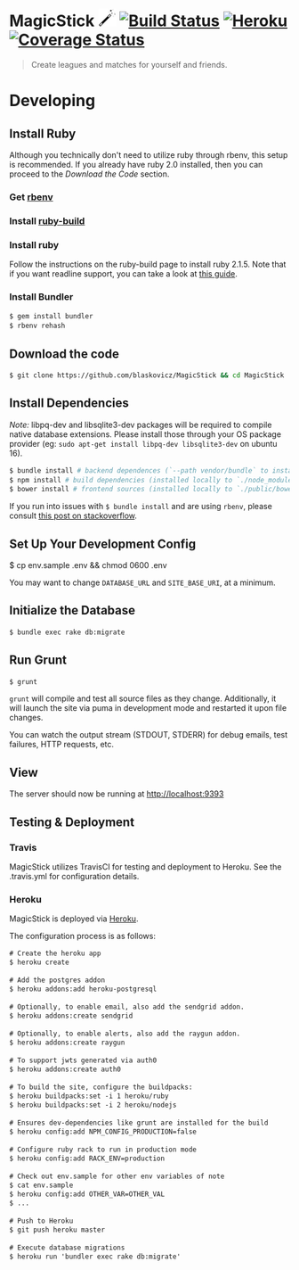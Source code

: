 # MagicStick ![](https://github.com/blaskovicz/MagicStick/raw/master/public/img/magic-wand-32.jpeg)  [![Build Status](https://travis-ci.org/blaskovicz/MagicStick.svg?branch=master)](https://travis-ci.org/blaskovicz/MagicStick) [![Heroku](https://heroku-badge.herokuapp.com/?app=magic-stick)](https://dashboard.heroku.com/apps/magic-stick/activity) [![Coverage Status](https://coveralls.io/repos/github/blaskovicz/MagicStick/badge.svg)](https://coveralls.io/github/blaskovicz/MagicStick)

> Create leagues and matches for yourself and friends.

# Developing

## Install Ruby

Although you technically don't need to utilize ruby through rbenv, this setup is recommended.
If you already have ruby 2.0 installed, then you can proceed to the _Download the Code_ section.

### Get [rbenv](https://github.com/sstephenson/rbenv/blob/master/README.md)

### Install [ruby-build](https://github.com/sstephenson/ruby-build)

### Install ruby

Follow the instructions on the ruby-build page to install ruby 2.1.5.
Note that if you want readline support, you can take a look at [this guide](http://vvv.tobiassjosten.net/ruby/readline-in-ruby-with-rbenv/).

### Install Bundler

```sh
$ gem install bundler
$ rbenv rehash
```


## Download the code

```sh
$ git clone https://github.com/blaskovicz/MagicStick && cd MagicStick
```

## Install Dependencies

_Note:_ libpq-dev and libsqlite3-dev packages will be required to compile native database extensions.
Please install those through your OS package provider (eg: `sudo apt-get install libpq-dev libsqlite3-dev` on ubuntu 16).

```sh
$ bundle install # backend dependences (`--path vendor/bundle` to install gems locally)
$ npm install # build dependencies (installed locally to `./node_modules`)
$ bower install # frontend sources (installed locally to `./public/bower_components`)
```

If you run into issues with `$ bundle install` and are using `rbenv`, please
consult [this post on stackoverflow](http://stackoverflow.com/a/11146496/626810).

## Set Up Your Development Config
$ cp env.sample .env && chmod 0600 .env

You may want to change `DATABASE_URL` and `SITE_BASE_URI`, at a minimum.

## Initialize the Database

```sh
$ bundle exec rake db:migrate
```

## Run Grunt

```sh
$ grunt
```

`grunt` will compile and test all source files as they change.
Additionally, it will launch the site via puma in development mode and
restarted it upon file changes.

You can watch the output stream (STDOUT, STDERR) for debug emails, test failures,
HTTP requests, etc.

## View

The server should now be running at [http://localhost:9393](http://localhost:9393)

## Testing & Deployment

### Travis

MagicStick utilizes TravisCI for testing and deployment to Heroku. See the .travis.yml for configuration details.

### Heroku

MagicStick is deployed via [Heroku](https://magic-stick.herokuapp.com/).

The configuration process is as follows:

```
# Create the heroku app
$ heroku create

# Add the postgres addon
$ heroku addons:add heroku-postgresql

# Optionally, to enable email, also add the sendgrid addon.
$ heroku addons:create sendgrid

# Optionally, to enable alerts, also add the raygun addon.
$ heroku addons:create raygun

# To support jwts generated via auth0
$ heroku addons:create auth0

# To build the site, configure the buildpacks:
$ heroku buildpacks:set -i 1 heroku/ruby
$ heroku buildpacks:set -i 2 heroku/nodejs

# Ensures dev-dependencies like grunt are installed for the build
$ heroku config:add NPM_CONFIG_PRODUCTION=false

# Configure ruby rack to run in production mode
$ heroku config:add RACK_ENV=production

# Check out env.sample for other env variables of note
$ cat env.sample
$ heroku config:add OTHER_VAR=OTHER_VAL
$ ...

# Push to Heroku
$ git push heroku master

# Execute database migrations
$ heroku run 'bundler exec rake db:migrate'
```
